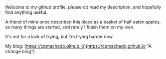 Welcome to my github profile, please do read my description, and hopefully find anything useful.

A friend of mine once described this place as a basket of half eaten apples, as many things are started,
and rarely I finish them on my own.

It's not for a lack of trying, but I'm trying harder now.

My blog: [https://cpmachado.github.io](https://cpmachado.github.io "A strange blog")
